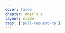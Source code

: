 ```yaml
---
cover: false
chapter: What's a
layout: slide
tags: ['pull-request-np']
---
```


<div class="title-icon octicon octicon-git-pull-request"></div>
